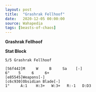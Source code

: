 ```yaml
---
layout: post
title:  "Grashrak Fellhoof"
date:   2020-12-05 00:00:00
source: Wahapedia
tags: [beasts-of-chaos]
---
```


**Grashrak Fellhoof**

**Stat Block**
```
5/5 Grashrak Fellhoof
```

```
[56f442]M     W     B     Sa    [-]
6"    5     6     6+    
[e85545]Weapons[-]
[c6c930]Obsidian Blade[-]
1"     A:1    H:3+   W:3+   R:-1   D:D3  
```
    